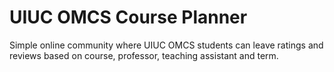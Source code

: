 # UIUC OMCS Course Planner
Simple online community where UIUC OMCS students can leave ratings and reviews based on course, professor, teaching assistant and term.
